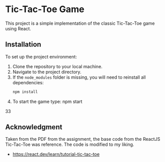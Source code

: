 # Tic-Tac-Toe Game

This project is a simple implementation of the classic Tic-Tac-Toe game using React.

## Installation 

To set up the project environment:

1. Clone the repository to your local machine.
2. Navigate to the project directory.
3. If the `node_modules` folder is missing, you will need to reinstall all dependencies:
   ```bash
   npm install
4. To start the game type: npm start

33

## Acknowledgment
Taken from the PDF from the assignment, the base code from the ReactJS Tic-Tac-Toe was reference. The code is modified to my liking.
* https://react.dev/learn/tutorial-tic-tac-toe



